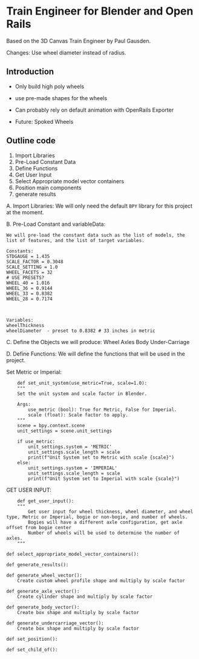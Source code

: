 # Train Engineer for Blender and Open Rails

Based on the 3D Canvas Train Engineer by Paul Gausden.

Changes: Use wheel diameter instead of radius.
        

## Introduction

* Only build high poly wheels
* use pre-made shapes for the wheels
* Can probably rely on default animation with OpenRails Exporter

* Future: Spoked Wheels


## Outline code

1. Import Libraries
2. Pre-Load Constant Data
3. Define Functions
4. Get User Input
5. Select Appropriate model vector containers
6. Position main components
7. generate results

A. Import Libraries: We will only need the default `BPY` library for this project at the moment.

B. Pre-Load Constant and variableData: 

    We will pre-load the constant data such as the list of models, the list of features, and the list of target variables.

    Constants:
    STDGAUGE = 1.435
    SCALE_FACTOR = 0.3048
    SCALE_SETTING = 1.0
    WHEEL_FACETS = 32
    # USE PRESETS?
    WHEEL_40 = 1.016
    WHEEL_36 = 0.9144
    WHEEL_33 = 0.8382
    WHEEL_28 = 0.7174
    


    Variables:
    wheelThickness
    wheelDiameter  - preset to 0.8382 # 33 inches in metric

C. Define the Objects we will produce:
    Wheel
    Axles
    Body
    Under-Carriage

D. Define Functions: We will define the functions that will be used in the project.

Set Metric or Imperial:

```
    def set_unit_system(use_metric=True, scale=1.0):
    """
    Set the unit system and scale factor in Blender.

    Args:
        use_metric (bool): True for Metric, False for Imperial.
        scale (float): Scale factor to apply.
    """
    scene = bpy.context.scene
    unit_settings = scene.unit_settings

    if use_metric:
        unit_settings.system = 'METRIC'
        unit_settings.scale_length = scale
        print(f"Unit System set to Metric with scale {scale}")
    else:
        unit_settings.system = 'IMPERIAL'
        unit_settings.scale_length = scale
        print(f"Unit System set to Imperial with scale {scale}")
```
GET USER INPUT:

```
    def get_user_input():
    """
        Get user input for wheel thickness, wheel diameter, and wheel type, Metric or Imperial, bogie or non-bogie, and number of wheels.
        Bogies will have a different axle configuration, get axle offset from bogie center
        Number of wheels will be used to determine the number of axles.
    """
```

    def select_appropriate_model_vector_containers():

    def generate_results():

    def generate_wheel_vector():
        Create custom wheel profile shape and multiply by scale factor
    
    def generate_axle_vector():
        Create cylinder shape and multiply by scale factor
    
    def generate_body_vector():
        Create box shape and multiply by scale factor
    
    def generate_undercarriage_vector():
        Create box shape and multiply by scale factor

    def set_position():

    def set_child_of():



